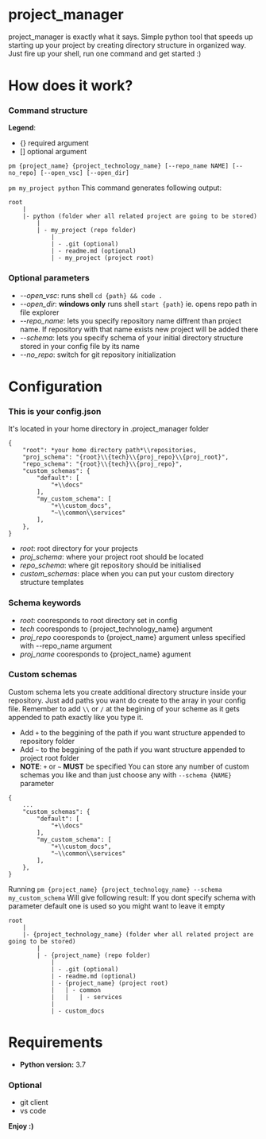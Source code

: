 # project_manager
project_manager is exactly what it says. Simple python tool that speeds up starting up your project by creating directory structure in organized way.
Just fire up your shell, run one command and get started :)

# How does it work?

### Command structure
**Legend**:
* {} required argument
* [] optional argument

```
pm {project_name} {project_technology_name} [--repo_name NAME] [--no_repo] [--open_vsc] [--open_dir]
```

`pm my_project python` This command generates following output:
```
root
    |
    |- python (folder wher all related project are going to be stored)
        |
        | - my_project (repo folder)
            |
            | - .git (optional)
            | - readme.md (optional)
            | - my_project (project root)
```

### Optional parameters
* *--open_vsc*: runs shell `cd {path} && code .`
* *--open_dir*: **windows only** runs shell `start {path}` ie. opens repo path in file explorer
* *--repo_name*: lets you specify repository name diffrent than project name. If repository with that name exists new project will be added there
* *--schema*: lets you specify schema of your initial directory structure stored in your config file by its name
* *--no_repo*: switch for git repository initialization

# Configuration

### This is your config.json

It's located in your home directory in .project_manager folder

```
{
    "root": *your home directory path*\\repositories,
    "proj_schema": "{root}\\{tech}\\{proj_repo}\\{proj_root}",
    "repo_schema": "{root}\\{tech}\\{proj_repo}",
    "custom_schemas": {
        "default": [
            "+\\docs"
        ],
        "my_custom_schema": [
            "+\\custom_docs",
            "~\\common\\services"
        ],
    },
}
```
* *root*: root directory for your projects
* *proj_schema*: where your project root should be located
* *repo_schema*: where git repository should be initialised
* *custom_schemas*: place when you can put your custom directory structure templates

### Schema keywords
* *root*: cooresponds to root directory set in config
* *tech* cooresponds to {project_technology_name} argument
* *proj_repo* cooresponds to {project_name} argument unless specified with --repo_name argument
* *proj_name* cooresponds to {project_name} agument

### Custom schemas
Custom schema lets you create additional directory structure inside your repository.
Just add paths you want do create to the array in your config file.
Remember to add `\\` or `/` at the begining of your scheme as it gets appended to path exactly like you type it.
* Add `+` to the beggining of the path if you want structure appended to repository folder
* Add `~` to the beggining of the path if you want structure appended to project root folder
* **NOTE**: `+` or `~` **MUST** be specified
You can store any number of custom schemas you like and than just choose any with `--schema {NAME}` parameter
```
{
    ...
    "custom_schemas": {
        "default": [
            "+\\docs"
        ],
        "my_custom_schema": [
            "+\\custom_docs",
            "~\\common\\services"
        ],
    },
}
```

Running `pm {project_name} {project_technology_name} --schema my_custom_schema` Will give following result:
If you dont specify schema with parameter default one is used so you might want to leave it empty

```
root
    |
    |- {project_technology_name} (folder wher all related project are going to be stored)
        |
        | - {project_name} (repo folder)
            |
            | - .git (optional)
            | - readme.md (optional)
            | - {project_name} (project root)
            |   | - common
            |   |   | - services
            |
            | - custom_docs

```

# Requirements
* **Python version:** 3.7

### Optional
* git client
* vs code

**Enjoy :)**
